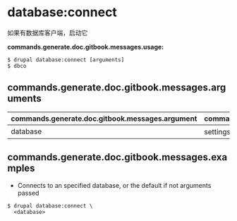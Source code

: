 # database:connect
如果有数据库客户端，启动它

**commands.generate.doc.gitbook.messages.usage:**
```
$ drupal database:connect [arguments]
$ dbco  
```

## commands.generate.doc.gitbook.messages.arguments
commands.generate.doc.gitbook.messages.argument | commands.generate.doc.gitbook.messages.details
---------|-------------
database | settings.php 文件中 Database 的键

## commands.generate.doc.gitbook.messages.examples
* Connects to an specified database, or the default if not arguments passed
```
$ drupal database:connect \
  <database>

```
